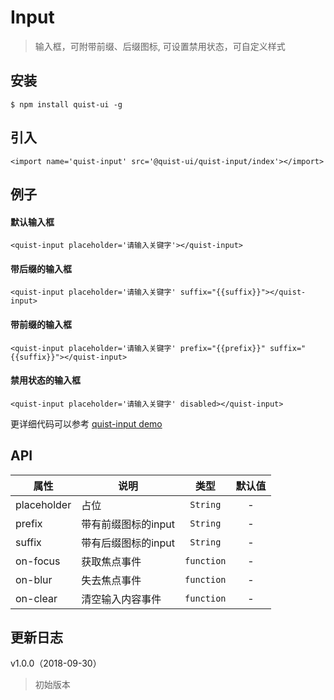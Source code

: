 # Input

> 输入框，可附带前缀、后缀图标, 可设置禁用状态，可自定义样式


## 安装

```js{4}
$ npm install quist-ui -g
```

## 引入
```js{4}
<import name='quist-input' src='@quist-ui/quist-input/index'></import>
```

## 例子

#### 默认输入框

```js{4}
<quist-input placeholder='请输入关键字'></quist-input>
```

#### 带后缀的输入框

```js{4}
<quist-input placeholder='请输入关键字' suffix="{{suffix}}"></quist-input>
```

#### 带前缀的输入框

```js{4}
<quist-input placeholder='请输入关键字' prefix="{{prefix}}" suffix="{{suffix}}"></quist-input>
```

#### 禁用状态的输入框

```js{4}
<quist-input placeholder='请输入关键字' disabled></quist-input>
```

更详细代码可以参考 [quist-input demo](https://github.com/JDsecretFE/quist-ui/tree/master/src/Input/index.ux)

## API 

| 属性 | 说明 | 类型 | 默认值 |
|-------------|------------|:--------:|:-----:|
| placeholder | 占位 | `String` | - |
| prefix | 带有前缀图标的input | `String` | - |
| suffix | 带有后缀图标的input | `String` | - |
| on-focus | 获取焦点事件 | `function` | - |
| on-blur | 失去焦点事件 | `function` | - |
| on-clear | 清空输入内容事件 | `function` | - |

## 更新日志

v1.0.0（2018-09-30）
> 初始版本
